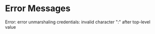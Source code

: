 # Error Messages

Error: error unmarshaling credentials: invalid character ":" after top-level value